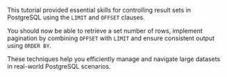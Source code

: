 This tutorial provided essential skills for controlling result sets in PostgreSQL using the `LIMIT` and `OFFSET` clauses.

You should now be able to retrieve a set number of rows, implement pagination by combining `OFFSET` with `LIMIT` and ensure consistent output using `ORDER BY`. 

These techniques help you efficiently manage and navigate large datasets in real-world PostgreSQL scenarios.